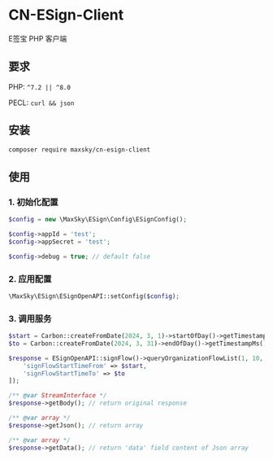 # CN-ESign-Client

E签宝 PHP 客户端

## 要求

PHP: `^7.2 || ^8.0`

PECL: `curl && json`

## 安装

```bash
composer require maxsky/cn-esign-client
```

## 使用

### 1. 初始化配置

```php
$config = new \MaxSky\ESign\Config\ESignConfig();

$config->appId = 'test';
$config->appSecret = 'test';

$config->debug = true; // default false
```

### 2. 应用配置

```php
\MaxSky\ESign\ESignOpenAPI::setConfig($config);
```

### 3. 调用服务

```php
$start = Carbon::createFromDate(2024, 3, 1)->startOfDay()->getTimestampMs();
$to = Carbon::createFromDate(2024, 3, 31)->endOfDay()->getTimestampMs();

$response = ESignOpenAPI::signFlow()->queryOrganizationFlowList(1, 10, [
    'signFlowStartTimeFrom' => $start,
    'signFlowStartTimeTo' => $to
]);

/** @var StreamInterface */
$response->getBody(); // return original response 

/** @var array */
$response->getJson(); // return array

/** @var array */
$response->getData(); // return 'data' field content of Json array
```
